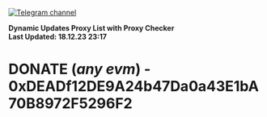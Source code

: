 [![Telegram channel](https://img.shields.io/endpoint?url=https://runkit.io/damiankrawczyk/telegram-badge/branches/master?url=https://t.me/n4z4v0d)](https://t.me/n4z4v0d) 

**Dynamic Updates Proxy List with Proxy Checker**  
**Last Updated: 18.12.23 23:17**

# DONATE (_any evm_) - 0xDEADf12DE9A24b47Da0a43E1bA70B8972F5296F2
